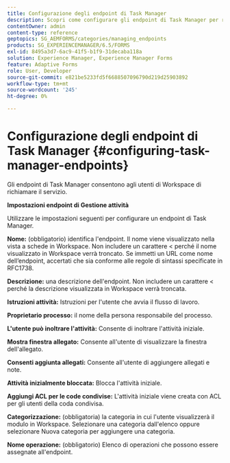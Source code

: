 ```yaml
---
title: Configurazione degli endpoint di Task Manager
description: Scopri come configurare gli endpoint di Task Manager per richiamare il servizio. Sono necessarie impostazioni diverse per configurare gli endpoint di Task Manager.
contentOwner: admin
content-type: reference
geptopics: SG_AEMFORMS/categories/managing_endpoints
products: SG_EXPERIENCEMANAGER/6.5/FORMS
exl-id: 8495a3d7-6ac9-41f5-b1f9-31decaba118a
solution: Experience Manager, Experience Manager Forms
feature: Adaptive Forms
role: User, Developer
source-git-commit: e821be5233fd5f6688507096790d219d25903892
workflow-type: tm+mt
source-wordcount: '245'
ht-degree: 0%

---
```


# Configurazione degli endpoint di Task Manager {#configuring-task-manager-endpoints}

Gli endpoint di Task Manager consentono agli utenti di Workspace di richiamare il servizio.

**Impostazioni endpoint di Gestione attività**

Utilizzare le impostazioni seguenti per configurare un endpoint di Task Manager.

**Nome:** (obbligatorio) identifica l&#39;endpoint. Il nome viene visualizzato nella vista a schede in Workspace. Non includere un carattere &lt; perché il nome visualizzato in Workspace verrà troncato. Se immetti un URL come nome dell’endpoint, accertati che sia conforme alle regole di sintassi specificate in RFC1738.

**Descrizione:** una descrizione dell&#39;endpoint. Non includere un carattere &lt; perché la descrizione visualizzata in Workspace verrà troncata.

**Istruzioni attività:** Istruzioni per l&#39;utente che avvia il flusso di lavoro.

**Proprietario processo:** il nome della persona responsabile del processo.

**L&#39;utente può inoltrare l&#39;attività:** Consente di inoltrare l&#39;attività iniziale.

**Mostra finestra allegato:** Consente all&#39;utente di visualizzare la finestra dell&#39;allegato.

**Consenti aggiunta allegati:** Consente all&#39;utente di aggiungere allegati e note.

**Attività inizialmente bloccata:** Blocca l&#39;attività iniziale.

**Aggiungi ACL per le code condivise:** L&#39;attività iniziale viene creata con ACL per gli utenti della coda condivisa.

**Categorizzazione:** (obbligatoria) la categoria in cui l&#39;utente visualizzerà il modulo in Workspace. Selezionare una categoria dall&#39;elenco oppure selezionare Nuova categoria per aggiungere una categoria.

**Nome operazione:** (obbligatorio) Elenco di operazioni che possono essere assegnate all&#39;endpoint.
